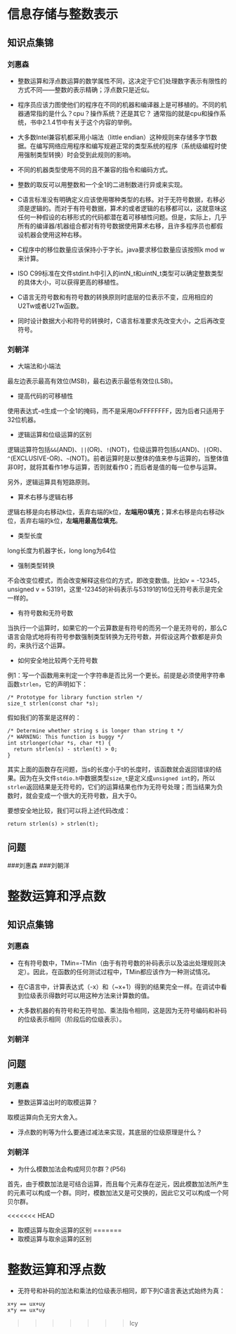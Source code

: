 # 信息存储与整数表示

## 知识点集锦

### 刘惠森

- 整数运算和浮点数运算的数学属性不同，这决定于它们处理数字表示有限性的方式不同——整数的表示精确；浮点数只是近似。

- 程序员应该力图使他们的程序在不同的机器和编译器上是可移植的。不同的机器通常指的是什么？cpu？操作系统？还是其它？
通常指的就是cpu和操作系统，书中2.1.4节中有关于这个内容的举例。

- 大多数Intel兼容机都采用小端法（little endian）这种规则来存储多字节数据。在编写网络应用程序和编写规避正常的类型系统的程序（系统级编程时使用强制类型转换）时会受到此规则的影响。

- 不同的机器类型使用不同的且不兼容的指令和编码方式。

- 整数的取反可以用整数和一个全1的二进制数进行异或来实现。

- C语言标准没有明确定义应该使用哪种类型的右移。对于无符号数据，右移必须是逻辑的。而对于有符号数据，算术的或者逻辑的右移都可以，这就意味这任何一种假设的右移形式的代码都潜在着可移植性问题。但是，实际上，几乎所有的编译器/机器组合都对有符号数据使用算术右移，且许多程序员也都假设机器会使用这种右移。

- C程序中的移位数量应该保持小于字长。java要求移位数量应该按照k mod w来计算。

- ISO C99标准在文件stdint.h中引入的intN_t和uintN_t类型可以确定整数类型的具体大小，可以获得更高的移植性。

- C语言无符号数和有符号数的转换原则时底层的位表示不变，应用相应的U2Tw或者U2Tw函数。

- 同时设计数据大小和符号的转换时，C语言标准要求先改变大小，之后再改变符号。

### 刘朝洋

- 大端法和小端法

最左边表示最高有效位(MSB)，最右边表示最低有效位(LSB)。

- 提高代码的可移植性

使用表达式`~0`生成一个全1的掩码，而不是采用0xFFFFFFFF，因为后者只适用于32位机器。

- 逻辑运算和位级运算的区别

逻辑运算符包括`&&`(AND)、`||`(OR)、`!`(NOT)，位级运算符包括`&`(AND)、`|`(OR)、`^`(EXCLUSIVE-OR)、`~`(NOT)。前者运算时是以整体的值来参与运算的，当整体值非0时，就将其看作1参与运算，否则就看作0；而后者是值的每一位参与运算。

另外，逻辑运算具有短路原则。

- 算术右移与逻辑右移

逻辑右移是向右移动k位，丢弃右端的k位，**左端用0填充**；算术右移是向右移动k位，丢弃右端的k位，**左端用最高位填充**。

- 类型长度

long长度为机器字长，long long为64位

- 强制类型转换

不会改变位模式，而会改变解释这些位的方式，即改变数值。比如v = -12345，unsigned v = 53191，这里-12345的补码表示与53191的16位无符号表示是完全一样的。

- 有符号数和无符号数

当执行一个运算时，如果它的一个云算数是有符号的而另一个是无符号的，那么C语言会隐式地将有符号参数强制类型转换为无符号数，并假设这两个数都是非负的，来执行这个运算。

- 如何安全地比较两个无符号数

例1：写一个函数用来判定一个字符串是否比另一个更长。前提是必须使用字符串函数`strlen`，它的声明如下：

```
/* Prototype for library function strlen */
size_t strlen(const char *s);
```

假如我们的答案是这样的：

```
/* Determine whether string s is longer than string t */
/* WARNING: This function is buggy */
int strlonger(char *s, char *t) {
  return strlen(s) - strlen(t) > 0;
}
```

其实上面的函数存在问题，当s的长度小于t的长度时，该函数就会返回错误的结果。因为在头文件`stdio.h`中数据类型`size_t`是定义成`unsigned int`的，所以`strlen`返回结果是无符号的，它们的运算结果也作为无符号处理；而当结果为负数时，就会变成一个很大的无符号数，且大于0。

要想安全地比较，我们可以将上述代码改成：

```
return strlen(s) > strlen(t);
```

## 问题
###刘惠森
###刘朝洋

# 整数运算和浮点数
## 知识点集锦
### 刘惠森
- 在有符号数中，TMin=-TMin（由于有符号数的补码表示以及溢出处理规则决定）。因此，在函数的任何测试过程中，TMin都应该作为一种测试情况。

- 在C语言中，计算表达式（-x）和（~x+1）得到的结果完全一样。在调试中看到位级表示得数时可以用这种方法来计算数的值。

- 大多数机器的有符号和无符号加、乘法指令相同，这是因为无符号编码和补码的位级表示相同（阶段后的位级表示）。

### 刘朝洋

## 问题
### 刘惠森
- 整数运算溢出时的取模运算？

取模运算向负无穷大舍入。

- 浮点数的判等为什么要通过减法来实现，其底层的位级原理是什么？
### 刘朝洋
- 为什么模数加法会构成阿贝尔群？(P56)

首先，由于模数加法是可结合运算，而且每个元素存在逆元，因此模数加法所产生的元素可以构成一个群。同时，模数加法又是可交换的，因此它又可以构成一个阿贝尔群。

<<<<<<< HEAD
- 取模运算与取余运算的区别
=======
- 取模运算与取余运算的区别

# 整数运算和浮点数

- 无符号和补码的加法和乘法的位级表示相同，即下列C语言表达式始终为真：

```
x+y == ux+uy
x*y == ux*uy
```
>>>>>>> lcy
